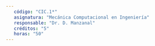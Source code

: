 ```yaml
---
   código: "CIC.1*"
   asignatura: "Mecánica Computacional en Ingeniería"
   responsable: "Dr. D. Manzanal"
   créditos: "5"
   horas: "50"
---
```

<!--stackedit_data:
eyJoaXN0b3J5IjpbLTI0NjAyOTExMl19
-->